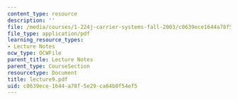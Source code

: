 ```yaml
---
content_type: resource
description: ''
file: /media/courses/1-224j-carrier-systems-fall-2003/c0639ece1644a78f5e29ca64b0f54ef5_lecture9.pdf
file_type: application/pdf
learning_resource_types:
- Lecture Notes
ocw_type: OCWFile
parent_title: Lecture Notes
parent_type: CourseSection
resourcetype: Document
title: lecture9.pdf
uid: c0639ece-1644-a78f-5e29-ca64b0f54ef5
---
```

